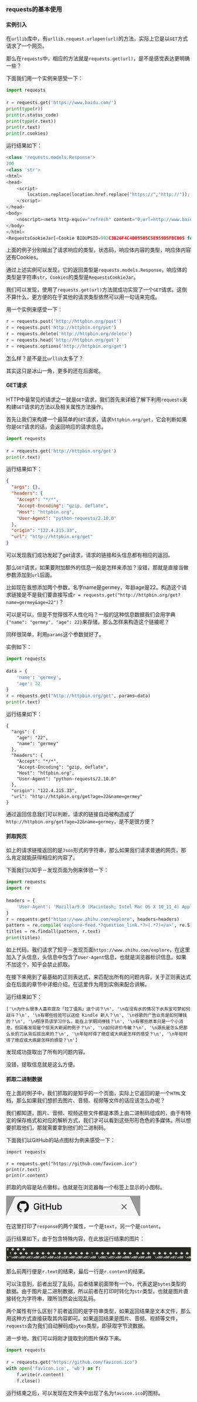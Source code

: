 ### requests的基本使用

#### 实例引入

在`urllib`库中，有`urllib.request.urlopen(url)`的方法，实际上它是以`GET`方式请求了一个网页。

那么在`requests`中，相应的方法就是`requests.get(url)`，是不是感觉表达更明确一些？

下面我们用一个实例来感受一下：

```python
import requests

r = requests.get('https://www.baidu.com/')
print(type(r))
print(r.status_code)
print(type(r.text))
print(r.text)
print(r.cookies)
```

运行结果如下：

```python
<class 'requests.models.Response'>
200
<class 'str'>
<html>
<head>
	<script>
		location.replace(location.href.replace("https://","http://"));
	</script>
</head>
<body>
	<noscript><meta http-equiv="refresh" content="0;url=http://www.baidu.com/"></noscript>
</body>
</html>
<RequestsCookieJar[<Cookie BIDUPSID=992C3B26F4C4D09505C5E959D5FBC005 for .baidu.com/>, <Cookie PSTM=1472227535 for .baidu.com/>, <Cookie __bsi=15304754498609545148_00_40_N_N_2_0303_C02F_N_N_N_0 for .www.baidu.com/>, <Cookie BD_NOT_HTTPS=1 for www.baidu.com/>]>

```
上面的例子分别输出了请求响应的类型，状态码，响应体内容的类型，响应体内容还有Cookies。

通过上述实例可以发现，它的返回类型是`requests.models.Response`，响应体的类型是字符串`str`，`Cookies`的类型是`RequestsCookieJar`。

我们可以发现，使用了`requests.get(url)`方法就成功实现了一个`GET`请求。这倒不算什么，更方便的在于其他的请求类型依然可以用一句话来完成。

用一个实例来感受一下：

```python
r = requests.post('http://httpbin.org/post')
r = requests.put('http://httpbin.org/put')
r = requests.delete('http://httpbin.org/delete')
r = requests.head('http://httpbin.org/get')
r = requests.options('http://httpbin.org/get')
```

怎么样？是不是比`urllib`太多了？

其实这只是冰山一角，更多的还在后面呢。

#### GET请求

HTTP中最常见的请求之一就是`GET`请求，我们首先来详细了解下利用`requests`来构建`GET`请求的方法以及相关属性方法操作。

首先让我们来构建一个最简单的`GET`请求，请求`httpbin.org/get`，它会判断如果你是`GET`请求的话，会返回响应的请求信息。

```python
import requests

r = requests.get('http://httpbin.org/get')
print(r.text)
```

运行结果如下：

```json
{
  "args": {}, 
  "headers": {
    "Accept": "*/*", 
    "Accept-Encoding": "gzip, deflate", 
    "Host": "httpbin.org", 
    "User-Agent": "python-requests/2.10.0"
  }, 
  "origin": "122.4.215.33", 
  "url": "http://httpbin.org/get"
}
```

可以发现我们成功发起了get请求，请求的链接和头信息都有相应的返回。

那么`GET`请求，如果要附加额外的信息一般是怎样来添加？没错，那就是直接当做参数添加到`url`后面。

比如现在我想添加两个参数，名字name是germey，年龄age是22。构造这个请求链接是不是我们要直接写成`r = requests.get("http://httpbin.org/get?name=germey&age=22")`？

可以是可以，但是不觉得很不人性化吗？一般的这种信息数据我们会用字典`{"name": "germey", "age": 22}`来存储，那么怎样来构造这个链接呢？

同样很简单，利用`params`这个参数就好了。

实例如下：

```python
import requests

data = {
    'name': 'germey',
    'age': 22
}
r = requests.get("http://httpbin.org/get", params=data)
print(r.text)
```

运行结果如下：

```
{
  "args": {
    "age": "22", 
    "name": "germey"
  }, 
  "headers": {
    "Accept": "*/*", 
    "Accept-Encoding": "gzip, deflate", 
    "Host": "httpbin.org", 
    "User-Agent": "python-requests/2.10.0"
  }, 
  "origin": "122.4.215.33", 
  "url": "http://httpbin.org/get?age=22&name=germey"
}

```

通过返回信息我们可以判断，请求的链接自动被构造成了`http://httpbin.org/get?age=22&name=germey`，是不是很方便？

#### 抓取网页

如上的请求链接返回的是`Json`形式的字符串，那么如果我们请求普通的网页，那么肯定就能获得相应的内容了。

下面我们以知乎－发现页面为例来体验一下：

```python
import requests
import re

headers = {
    'User-Agent': 'Mozilla/5.0 (Macintosh; Intel Mac OS X 10_11_4) AppleWebKit/537.36 (KHTML, like Gecko) Chrome/52.0.2743.116 Safari/537.36'
}
r = requests.get("https://www.zhihu.com/explore", headers=headers)
pattern = re.compile('explore-feed.*?question_link.*?>(.*?)</a>', re.S)
titles = re.findall(pattern, r.text)
print(titles)
```

如上代码，我们请求了知乎－发现页面`https://www.zhihu.com/explore`，在这里加入了头信息，头信息中包含了`User-Agent`信息，也就是浏览器标识信息。如果不加这个，知乎会禁止抓取。

在接下来用到了最基础的正则表达式，来匹配出所有的问题内容，关于正则表达式会在后面的章节中详细介绍，在这里作为用到实例来配合讲解。

运行结果如下：

```
['\n为什么很多人喜欢提及「拉丁语系」这个词？\n', '\n在没有水的情况下水系宝可梦如何战斗？\n', '\n有哪些经验可以送给 Kindle 新人？\n', '\n谷歌的广告业务是如何赚钱的？\n', '\n程序员该学习什么，能在上学期间挣钱？\n', '\n有哪些原本只是一个小消息，但回看发现是个惊天大新闻的例子？\n', '\n如何评价今敏？\n', '\n源氏是怎么把那么长的刀从背后拔出来的？\n', '\n年轻时得了绝症或大病是怎样的感受？\n', '\n年轻时得了绝症或大病是怎样的感受？\n']

```

发现成功提取出了所有的问题内容。

没错，提取信息就是这么方便。

#### 抓取二进制数据

在上面的例子中，我们抓取的是知乎的一个页面，实际上它返回的是一个`HTML`文档，那么如果我们想抓去图片、音频、视频等文件的话应该怎么办呢？

我们都知道，图片、音频、视频这些文件都是本质上由二进制码组成的，由于有特定的保存格式和对应的解析方式，我们才可以看到这些形形色色的多媒体。所以想要抓取他们，那就需要拿到他们的二进制码。

下面我们以GitHub的站点图标为例来感受一下：

```
import requests

r = requests.get("https://github.com/favicon.ico")
print(r.text)
print(r.content)
```

抓取的内容是站点徽标，也就是在浏览器每一个标签上显示的小图标。

![](/assets/3-2-1.png)

在这里打印了`response`的两个属性，一个是`text`，另一个是`content`。

运行结果如下，由于包含特殊内容，在此放运行结果的图片：

![](/assets/3-2-2.png)

那么前两行便是`r.text`的结果，最后一行是`r.content`的结果。

可以注意到，前者出现了乱码，后者结果前面带有一个`b`，代表这是`bytes`类型的数据。由于图片是二进制数据，所以前者在打印时转化为`str`类型，也就是图片直接转化为字符串，理所当然会出现乱码。

两个属性有什么区别？前者返回的是字符串类型，如果返回结果是文本文件，那么用这种方式直接获取其内容即可。如果返回结果是图片、音频、视频等文件，`requests`会为我们自动解码成`bytes`类型，即获取字节流数据。

进一步地，我们可以将刚才提取到的图片保存下来。

```python
import requests

r = requests.get("https://github.com/favicon.ico")
with open('favicon.ico', 'wb') as f:
    f.write(r.content)
    f.close()
```

运行结束之后，可以发现在文件夹中出现了名为`favicon.ico`的图标。














